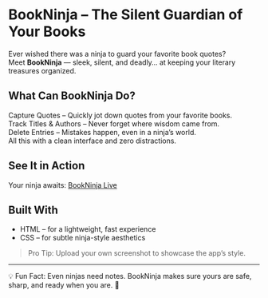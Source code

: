 # BookNinja – The Silent Guardian of Your Books

Ever wished there was a ninja to guard your favorite book quotes?  
Meet **BookNinja** — sleek, silent, and deadly… at keeping your literary treasures organized.

## What Can BookNinja Do?
Capture Quotes – Quickly jot down quotes from your favorite books.  
Track Titles & Authors – Never forget where wisdom came from.  
Delete Entries – Mistakes happen, even in a ninja’s world.  
All this with a clean interface and zero distractions.  

##  See It in Action
Your ninja awaits: [BookNinja Live](https://barakath575.github.io/BookNinja/)

## Built With
* HTML – for a lightweight, fast experience  
* CSS – for subtle ninja-style aesthetics  





> Pro Tip: Upload your own screenshot to showcase the app’s style.

---

💡 Fun Fact: Even ninjas need notes. BookNinja makes sure yours are safe, sharp, and ready when you are. 🥷
